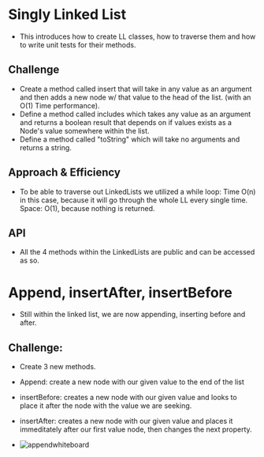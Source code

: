 # Singly Linked List
- This introduces how to create LL classes, how to traverse them and how to write unit tests for their methods.

## Challenge
- Create a method called insert that will take in any value as an argument and then adds a new node w/ that value to the head of the list. (with an O(1) Time performance).
- Define a method called includes which takes any value as an argument and returns a boolean result that depends on if values exists as a Node's value somewhere within the list.
- Define a method called "toString" which will take no arguments and returns a string.

## Approach & Efficiency
- To be able to traverse out LinkedLists we utilized a while loop: Time O(n) in this case, because it will go through the whole LL every single time. Space: O(1), because nothing is returned.

## API
- All the 4 methods within the LinkedLists are public and can be accessed as so.

# Append, insertAfter, insertBefore
- Still within the linked list, we are now appending, inserting before and after.

## Challenge:
- Create 3 new methods. 
- Append: create a new node with our given value to the end of the list
- insertBefore: creates a new node with our given value and looks to place it after the node with the value we are seeking.
- insertAfter: creates a new node with our given value and places it immeditately after our first value node, then changes the next property.

- ![appendwhiteboard](/../../assets/whiteboard01-18.jpg)
